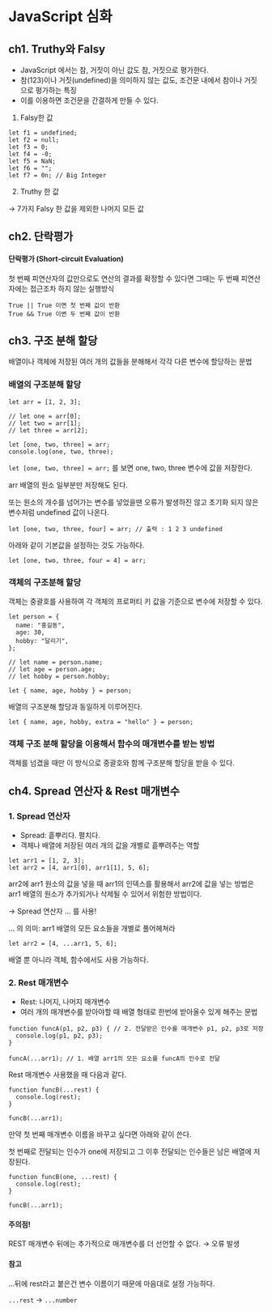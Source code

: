 # JavaScript 심화

## ch1. Truthy와 Falsy

- JavaScript 에서는 참, 거짓이 아닌 값도 참, 거짓으로 평가한다.
- 참(123)이나 거짓(undefined)을 의미하지 않는 값도, 조건문 내에서 참이나 거짓으로 평가하는 특징
- 이를 이용하면 조건문을 간결하게 만들 수 있다.

1. Falsy한 값

```
let f1 = undefined;
let f2 = null;
let f3 = 0;
let f4 = -0;
let f5 = NaN;
let f6 = "";
let f7 = 0n; // Big Integer
```

2. Truthy 한 값

→ 7가지 Falsy 한 값을 제외한 나머지 모든 값

## ch2. 단락평가

#### 단락평가 (Short-circuit Evaluation)

첫 번째 피연산자의 값만으로도 연산의 결과를 확정할 수 있다면 그때는 두 번째 피연산자에는 접근조차 하지 않는 실행방식

```
True || True 이면 첫 번째 값이 반환
True && True 이변 두 번째 값이 반환
```

## ch3. 구조 분해 할당

배열이나 객체에 저장된 여러 개의 값들을 분해해서 각각 다른 변수에 할당하는 문법

### 배열의 구조분해 할당

```
let arr = [1, 2, 3];

// let one = arr[0];
// let two = arr[1];
// let three = arr[2];

let [one, two, three] = arr;
console.log(one, two, three);
```

`let [one, two, three] = arr;` 를 보면 one, two, three 변수에 값을 저장한다.

arr 배열의 원소 일부분만 저장해도 된다.

또는 원소의 개수를 넘어가는 변수를 넣었을땐 오류가 발생하진 않고 초기화 되지 않은 변수처럼 undefined 값이 나온다.

```
let [one, two, three, four] = arr; // 출력 : 1 2 3 undefined
```

아래와 같이 기본값을 설정하는 것도 가능하다.

```
let [one, two, three, four = 4] = arr;
```

### 객체의 구조분해 할당

객체는 중괄호를 사용하여 각 객체의 프로퍼티 키 값을 기준으로 변수에 저장할 수 있다.

```
let person = {
  name: "홍길동",
  age: 30,
  hobby: "달리기",
};

// let name = person.name;
// let age = person.age;
// let hobby = person.hobby;

let { name, age, hobby } = person;
```

배열의 구조분해 할당과 동일하게 이루어진다.

```
let { name, age, hobby, extra = "hello" } = person;
```

### 객체 구조 분해 할당을 이용해서 함수의 매개변수를 받는 방법

객체를 넘겼을 때만 이 방식으로 중괄호와 함께 구조분해 할당을 받을 수 있다.

## ch4. Spread 연산자 & Rest 매개변수

### 1. Spread 연산자

- Spread: 흩뿌리다. 펼치다.
- 객체나 배열에 저장된 여러 개의 값을 개별로 흩뿌려주는 역할

```
let arr1 = [1, 2, 3];
let arr2 = [4, arr1[0], arr1[1], 5, 6];
```

arr2에 arr1 원소의 값을 넣을 때 arr1의 인덱스를 활용해서 arr2에 값을 넣는 방법은 arr1 배열의 원소가 추가되거나 삭제될 수 있어서 위험한 방법이다.

→ Spread 연산자 ... 를 사용!

... 의 의미: arr1 배열의 모든 요소들을 개별로 풀어헤쳐라

```
let arr2 = [4, ...arr1, 5, 6];
```

배열 뿐 아니라 객체, 함수에서도 사용 가능하다.

### 2. Rest 매개변수

- Rest: 나머지, 나머지 매개변수
- 여러 개의 매개변수를 받아야할 때 배열 형태로 한번에 받아올수 있게 해주는 문법

```
function funcA(p1, p2, p3) { // 2. 전달받은 인수를 매개변수 p1, p2, p3로 저장
  console.log(p1, p2, p3);
}

funcA(...arr1); // 1. 배열 arr1의 모든 요소를 funcA의 인수로 전달
```

Rest 매개변수 사용했을 때 다음과 같다.

```
function funcB(...rest) {
  console.log(rest);
}

funcB(...arr1);
```

만약 첫 번째 매개변수 이름을 바꾸고 싶다면 아래와 같이 쓴다.

첫 번째로 전달되는 인수가 one에 저장되고 그 이후 전달되는 인수들은 남은 배열에 저장된다.

```
function funcB(one, ...rest) {
  console.log(rest);
}

funcB(...arr1);
```

#### 주의점!

REST 매개변수 뒤에는 추가적으로 매개변수를 더 선언할 수 없다. → 오류 발생

#### 참고

...뒤에 rest라고 붙은건 변수 이름이기 때문에 마음대로 설정 가능하다.

`...rest` → `...number`

